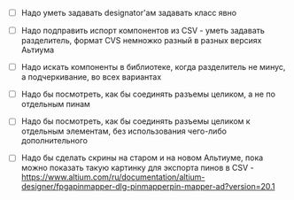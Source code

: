  - [ ] Надо уметь задавать designator'ам задавать класс явно
 - [ ] Надо подправить испорт компонентов из CSV - уметь задавать разделитель, формат CVS немножко разный в разных версиях Аьтиума
 - [ ] Надо искать компоненты в библиотеке, когда разделитель не минус, а подчеркивание, во всех вариантах
 - [ ] Надо бы посмотреть, как бы соединять разъемы целиком, а не по отдельным пинам
 - [ ] Надо бы посмотреть, как бы соединять разъемы целиком к отдельным элементам, без использования чего-либо дополнительного
 - [ ] Надо бы сделать скрины на старом и на новом Альтиуме, пока можно показать такую картинку для экспорта пинов в CSV - https://www.altium.com/ru/documentation/altium-designer/fpgapinmapper-dlg-pinmapperpin-mapper-ad?version=20.1

